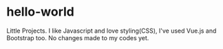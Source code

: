 # hello-world
Little Projects.
I like Javascript and love styling(CSS), I've used Vue.js and Bootstrap too.
No changes made to my codes yet.
